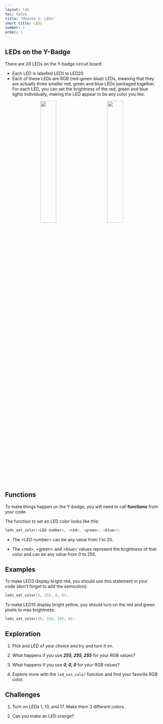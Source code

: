 ```yaml
---
layout: lab
toc: false
title: "Module 1: LEDs"
short_title: LEDs
number: 1
order: 1
---
```


## LEDs on the Y-Badge

There are 20 LEDs on the Y-badge circuit board.  
* Each LED is labelled LED1 to LED20
* Each of these LEDs are RGB (red-green-blue) LEDs, meaning that they are actually three smaller red, green and blue LEDs packaged together.  For each LED, you can set the brightness of the red, green and blue lights individually, making the LED appear to be any color you like.

<p align="middle">
<img src="{% link media/led_zoomed.png %}" width="32%">
<img height="350" hspace="5%"/>
<img src="{% link media/rgb_led.png %}" width="32%">
</p>

<!-- TODO: Add photo of board and of an RGB LED -->

## Functions

To make things happen on the Y-badge, you will need to call **functions** from your code.

The function to set an LED color looks like this:
```c
leds_set_color(<LED number>, <red>, <green>, <blue>);
```

* The \<LED number\> can be any value from 1 to 20.

* The \<red\>, \<green\> and \<blue\> values represent the brightness of that color and can be any value from 0 to 255.


## Examples
To make LED3 display bright red, you should use this statement in your code (don't forget to add the semicolon):

```c
leds_set_color(3, 255, 0, 0);
```

To make LED15 display bright yellow, you should turn on the red and green pixels to max brightness:
```c
leds_set_color(15, 255, 255, 0);
```


## Exploration
1. Pick and LED of your choice and try and turn it on.

1. What happens if you use **_255, 255, 255_** for your RGB values? 

1. What happens if you use _**0, 0, 0**_ for your RGB values?


1. Explore more with the `led_set_color` function and find your favorite RGB color.


## Challenges
1. Turn on LEDs 1, 13, and 17. Make them 3 different colors.

1. Can you make an LED orange?



<!-- TODO: Add picture -->

